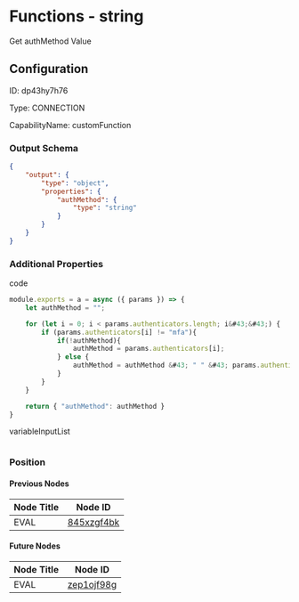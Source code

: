 # Functions - string 
Get authMethod Value
## Configuration
ID:  dp43hy7h76

Type: CONNECTION 

CapabilityName: customFunction





### Output Schema
``` json 
{
	"output": {
		"type": "object",
		"properties": {
			"authMethod": {
				"type": "string"
			}
		}
	}
} 
```

### Additional Properties
code
```js 
module.exports = a = async ({ params }) => {
	let authMethod = "";

	for (let i = 0; i < params.authenticators.length; i&#43;&#43;) {
  		if (params.authenticators[i] != "mfa"){
			if(!authMethod){
				authMethod = params.authenticators[i];
			} else {
				authMethod = authMethod &#43; " " &#43; params.authenticators[i];
			}
		}
	}

	return { "authMethod": authMethod }
}
```


variableInputList
```
```





### Position

#### Previous Nodes
| Node Title | Node ID |
| :------------- | ------------ |
| EVAL | [845xzgf4bk](./845xzgf4bk.md) | 
 
 #### Future Nodes
| Node Title | Node ID |
| :------------- | ------------ |
| EVAL |[zep1ojf98g](./zep1ojf98g.md) | 